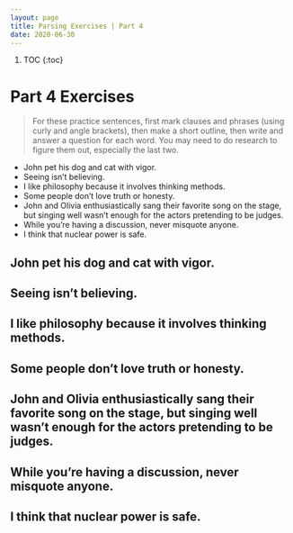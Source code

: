 ```yaml
---
layout: page
title: Parsing Exercises | Part 4
date: 2020-06-30
---
```


1. TOC
{:toc}

# Part 4 Exercises

> For these practice sentences, first mark clauses and phrases (using curly and angle brackets), then make a short outline, then write and answer a question for each word. You may need to do research to figure them out, especially the last two.

* John pet his dog and cat with vigor.
* Seeing isn’t believing.
* I like philosophy because it involves thinking methods.
* Some people don’t love truth or honesty.
* John and Olivia enthusiastically sang their favorite song on the stage, but singing well wasn’t enough for the actors pretending to be judges.
* While you’re having a discussion, never misquote anyone.
* I think that nuclear power is safe.

## John pet his dog and cat with vigor.


## Seeing isn’t believing.


## I like philosophy because it involves thinking methods.


## Some people don’t love truth or honesty.


## John and Olivia enthusiastically sang their favorite song on the stage, but singing well wasn’t enough for the actors pretending to be judges.


## While you’re having a discussion, never misquote anyone.


## I think that nuclear power is safe.
